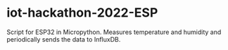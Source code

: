 # iot-hackathon-2022-ESP
Script for ESP32 in Micropython. Measures temperature and humidity and periodically sends the data to InfluxDB.
